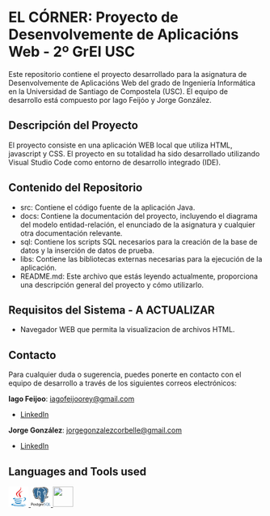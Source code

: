 # EL CÓRNER: Proyecto de  Desenvolvemente de Aplicacións Web - 2º GrEI USC
Este repositorio contiene el proyecto desarrollado para la asignatura de Desenvolvemente de Aplicacións Web del grado de Ingeniería Informática en la Universidad de Santiago de Compostela (USC). El equipo de desarrollo está compuesto por Iago Feijóo y Jorge González.

## Descripción del Proyecto
El proyecto consiste en una aplicación WEB local que utiliza HTML, javascript y CSS. El proyecto en su totalidad ha sido desarrollado utilizando Visual Studio Code como entorno de desarrollo integrado (IDE).

## Contenido del Repositorio
* src: Contiene el código fuente de la aplicación Java.
* docs: Contiene la documentación del proyecto, incluyendo el diagrama del modelo entidad-relación, el enunciado de la asignatura y cualquier otra documentación relevante.
* sql: Contiene los scripts SQL necesarios para la creación de la base de datos y la inserción de datos de prueba.
* libs: Contiene las bibliotecas externas necesarias para la ejecución de la aplicación.
* README.md: Este archivo que estás leyendo actualmente, proporciona una descripción general del proyecto y cómo utilizarlo.

## Requisitos del Sistema - A ACTUALIZAR 
* Navegador WEB que permita la visualizacion de archivos HTML.

## Contacto
Para cualquier duda o sugerencia, puedes ponerte en contacto con el equipo de desarrollo a través de los siguientes correos electrónicos:

**Iago Feijoo**:  iagofeijoorey@gmail.com  

* [LinkedIn](https://www.linkedin.com/in/iagofeijoorey/)

  
**Jorge González**:  jorgegonzalezcorbelle@gmail.com  

* [LinkedIn](https://www.linkedin.com/in/jorgegonzalezcorbelle/)

  
## Languages and Tools used
<p align="left"> <a href="https://dev.java/" target="_blank" rel="noreferrer"> <img src="https://raw.githubusercontent.com/devicons/devicon/master/icons/java/java-original.svg" alt="java" width="40" height="40"/> </a> 
<a href="https://www.postgresql.org/"> <img src="https://raw.githubusercontent.com/devicons/devicon/master/icons/postgresql/postgresql-original-wordmark.svg" alt="postgresql" width="40" height="40"/> </a>   
<a href="https://netbeans.apache.org/front/main/index.html"> <img src="https://netbeans.apache.org/_/images/apache-netbeans.svg" width="40" height="40"/> </a> </p>
</p>

